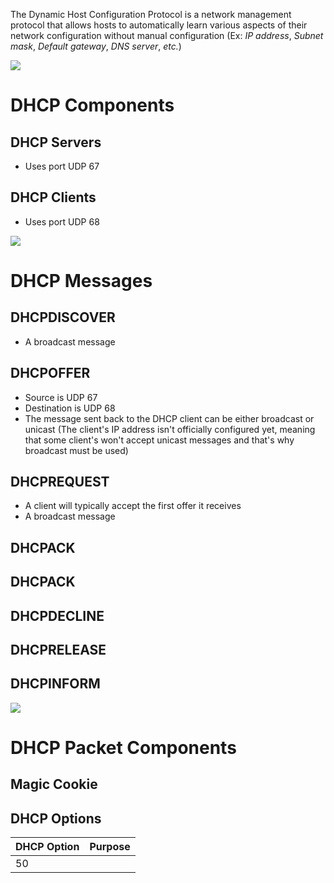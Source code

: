 The Dynamic Host Configuration Protocol is a network management protocol that allows hosts to automatically learn various aspects of their network configuration without manual configuration (Ex: *IP address*, *Subnet mask*, *Default gateway*, *DNS server*, *etc.*)

![](https://github.com/JonmarCorpuz/SecondBrain/blob/main/Assets/Whitespace.png)

# DHCP Components

## DHCP Servers

* Uses port UDP 67

## DHCP Clients

* Uses port UDP 68

![](https://github.com/JonmarCorpuz/SecondBrain/blob/main/Assets/Whitespace.png)

# DHCP Messages

## DHCPDISCOVER

* A broadcast message

## DHCPOFFER

* Source is UDP 67
* Destination is UDP 68
* The message sent back to the DHCP client can be either broadcast or unicast (The client's IP address isn't officially configured yet, meaning that some client's won't accept unicast messages and that's why broadcast must be used)

## DHCPREQUEST

* A client will typically accept the first offer it receives
* A broadcast message

## DHCPACK

## DHCPACK

## DHCPDECLINE

## DHCPRELEASE

## DHCPINFORM

![](https://github.com/JonmarCorpuz/SecondBrain/blob/main/Assets/Whitespace.png)

# DHCP Packet Components

## Magic Cookie

## DHCP Options

| DHCP Option | Purpose |
| --- | --- |
| 50 |  |

